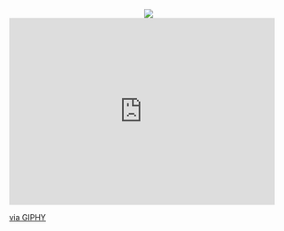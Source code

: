   <div align="center">
  <a href="https://en.wikipedia.org/wiki/Arecibo_message"><img src="https://upload.wikimedia.org/wikipedia/commons/c/cc/AreciboMessageShifted.svg" /></a></div>
  <iframe src="https://giphy.com/embed/PgiIvLr5xhluY0cHXi" width="480" height="338" style="" frameBorder="0" class="giphy-embed" allowFullScreen></iframe><p><a href="https://giphy.com/stickers/sonymusicaustria-rap-hip-hop-deutschrap-PgiIvLr5xhluY0cHXi">via GIPHY</a></p>
